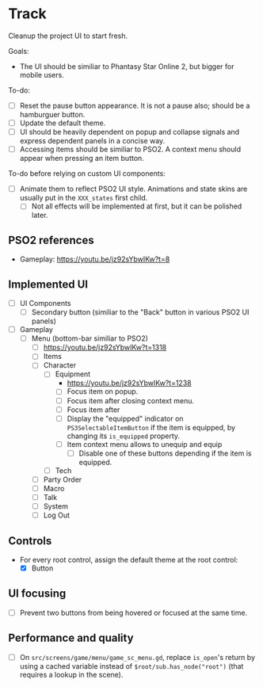 # Track

Cleanup the project UI to start fresh.

Goals:

- The UI should be similiar to Phantasy Star Online 2, but bigger for mobile users.

To-do:

- [ ] Reset the pause button appearance. It is not a pause also; should be a hamburguer button.
- [ ] Update the default theme.
- [ ] UI should be heavily dependent on popup and collapse signals and express dependent panels in a concise way.
- [ ] Accessing items should be similiar to PSO2. A context menu should appear when pressing an item button.

To-do before relying on custom UI components:

- [ ] Animate them to reflect PSO2 UI style. Animations and state skins are usually put in the `XXX_states` first child.
  - [ ] Not all effects will be implemented at first, but it can be polished later.

## PSO2 references

- Gameplay: https://youtu.be/jz92sYbwIKw?t=8

## Implemented UI

- [ ] UI Components
  - [ ] Secondary button (similiar to the "Back" button in various PSO2 UI panels)
- [ ] Gameplay
  - [ ] Menu (bottom-bar similiar to PSO2)
    - [ ] https://youtu.be/jz92sYbwIKw?t=1318
    - [ ] Items
    - [ ] Character
      - [ ] Equipment
        - https://youtu.be/jz92sYbwIKw?t=1238
        - [ ] Focus item on popup.
        - [ ] Focus item after closing context menu.
        - [ ] Focus item after
        - [ ] Display the "equipped" indicator on `PS3SelectableItemButton` if the item is equipped, by changing its `is_equipped` property.
        - [ ] Item context menu allows to unequip and equip
          - [ ] Disable one of these buttons depending if the item is equipped.
      - [ ] Tech
    - [ ] Party Order
    - [ ] Macro
    - [ ] Talk
    - [ ] System
    - [ ] Log Out

## Controls

- For every root control, assign the default theme at the root control:
  - [x] Button

## UI focusing

- [ ] Prevent two buttons from being hovered or focused at the same time.

## Performance and quality

- [ ] On `src/screens/game/menu/game_sc_menu.gd`, replace `is_open`'s return by using a cached variable instead of `$root/sub.has_node("root")` (that requires a lookup in the scene).